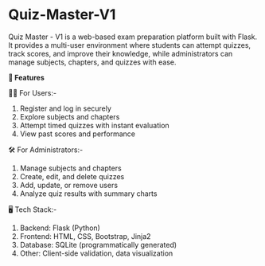 # Quiz-Master-V1
Quiz Master - V1 is a web-based exam preparation platform built with Flask. It provides a multi-user environment where students can attempt quizzes, track scores, and improve their knowledge, while administrators can manage subjects, chapters, and quizzes with ease.

**🚀 Features**

👨‍🎓 For Users:-
1) Register and log in securely
2) Explore subjects and chapters
3) Attempt timed quizzes with instant evaluation
4) View past scores and performance

🛠️ For Administrators:-
1) Manage subjects and chapters
2) Create, edit, and delete quizzes
3) Add, update, or remove users
4) Analyze quiz results with summary charts

🖥️ Tech Stack:-
1) Backend: Flask (Python)
2) Frontend: HTML, CSS, Bootstrap, Jinja2
3) Database: SQLite (programmatically generated)
4) Other: Client-side validation, data visualization
